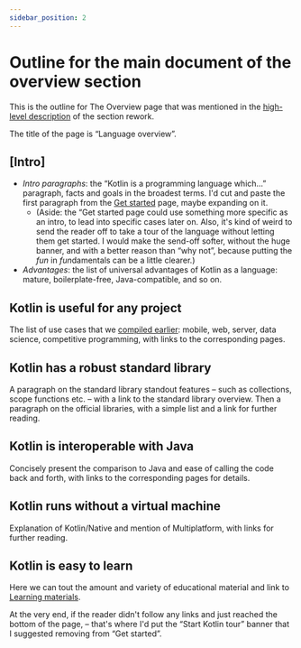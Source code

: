 ```yaml
---
sidebar_position: 2
---
```


# Outline for the main document of the overview section

This is the outline for The Overview page that was mentioned in the [high-level description](./overview.md) of the section rework.

The title of the page is “Language overview”.

## [Intro]

* *Intro paragraphs*: the “Kotlin is a programming language which...” paragraph, facts and goals in the broadest terms. I'd cut and paste the first paragraph from the [Get started](https://kotlinlang.org/docs/getting-started.html) page, maybe expanding on it.
  * (Aside: the “Get started page could use something more specific as an intro, to lead into specific cases later on. Also, it's kind of weird to send the reader off to take a tour of the language without letting them get started. I would make the send-off softer, without the huge banner, and with a better reason than “why not”, because putting the *fun* in *fun*damentals can be a little clearer.)
* *Advantages*: the list of universal advantages of Kotlin as a language: mature, boilerplate-free, Java-compatible, and so on.

## Kotlin is useful for any project

The list of use cases that we [compiled earlier](./overview.md#desc): mobile, web, server, data science, competitive programming, with links to the corresponding pages.

## Kotlin has a robust standard library

A paragraph on the standard library standout features – such as collections, scope functions etc. – with a link to the standard library overview. Then a paragraph on the official libraries, with a simple list and a link for further reading.

## Kotlin is interoperable with Java

Concisely present the comparison to Java and ease of calling the code back and forth, with links to the corresponding pages for details.

## Kotlin runs without a virtual machine

Explanation of Kotlin/Native and mention of Multiplatform, with links for further reading.

## Kotlin is easy to learn

Here we can tout the amount and variety of educational material and link to [Learning materials](https://kotlinlang.org/docs/learning-materials-overview.html).

At the very end, if the reader didn't follow any links and just reached the bottom of the page, – that's where I'd put the “Start Kotlin tour” banner that I suggested removing from “Get started”.